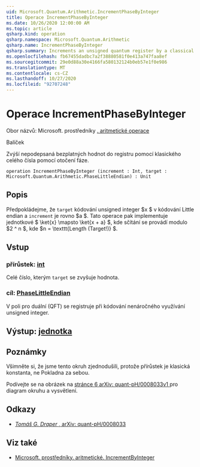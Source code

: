 ```yaml
---
uid: Microsoft.Quantum.Arithmetic.IncrementPhaseByInteger
title: Operace IncrementPhaseByInteger
ms.date: 10/26/2020 12:00:00 AM
ms.topic: article
qsharp.kind: operation
qsharp.namespace: Microsoft.Quantum.Arithmetic
qsharp.name: IncrementPhaseByInteger
qsharp.summary: Increments an unsigned quantum register by a classical integer, using phase rotations.
ms.openlocfilehash: fb67455dadbc7a2f38880581f0e413a747faa8ef
ms.sourcegitcommit: 29e0d88a30e4166fa580132124b0eb57e1f0e986
ms.translationtype: MT
ms.contentlocale: cs-CZ
ms.lasthandoff: 10/27/2020
ms.locfileid: "92707248"
---
```

# <a name="incrementphasebyinteger-operation"></a>Operace IncrementPhaseByInteger

Obor názvů: Microsoft. prostředníky [. aritmetické operace](xref:Microsoft.Quantum.Arithmetic)

Balíček [](https://nuget.org/packages/)


Zvýší nepodepsaná bezplatných hodnot do registru pomocí klasického celého čísla pomocí otočení fáze.

```qsharp
operation IncrementPhaseByInteger (increment : Int, target : Microsoft.Quantum.Arithmetic.PhaseLittleEndian) : Unit
```


## <a name="description"></a>Popis

Předpokládejme, že `target` kódování unsigned integer $x $ v kódování Little endian a `increment` je rovno $a $.
Tato operace pak implementuje jednotkové $ \ket{x} \mapsto \ket{x + a} $, kde sčítání se provádí modulo $2 ^ n $, kde $n = \texttt{Length (Target!)} $.

## <a name="input"></a>Vstup

### <a name="increment--int"></a>přírůstek: [int](xref:microsoft.quantum.lang-ref.int)

Celé číslo, kterým `target` se zvyšuje hodnota.


### <a name="target--phaselittleendian"></a>cíl: [PhaseLittleEndian](xref:Microsoft.Quantum.Arithmetic.PhaseLittleEndian)

V poli pro duální (QFT) se registruje při kódování nenáročného využívání unsigned integer.



## <a name="output--unit"></a>Výstup: [jednotka](xref:microsoft.quantum.lang-ref.unit)



## <a name="remarks"></a>Poznámky

Všimněte si, že jsme tento okruh zjednodušili, protože přírůstek je klasická konstanta, ne Pokladna za sebou.

Podívejte se na obrázek na [ stránce 6 arXiv: quant-pH/0008033v1 ](https://arxiv.org/pdf/quant-ph/0008033.pdf#page=6) pro diagram okruhu a vysvětlení.

## <a name="references"></a>Odkazy

- [*Tomáš G. Draper* , arXiv: quant-pH/0008033](https://arxiv.org/pdf/quant-ph/0008033v1.pdf)

## <a name="see-also"></a>Viz také

- [Microsoft. prostředníky. aritmetické. IncrementByInteger](xref:Microsoft.Quantum.Arithmetic.IncrementByInteger)